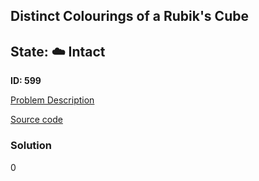 ## Distinct Colourings of a Rubik's Cube

## State: :cloud: **Intact**

**ID: 599**

[Problem Description](https://projecteuler.net/problem=599)

[Source code](main.cpp)

### Solution
0